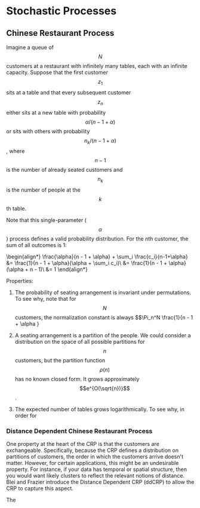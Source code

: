 # Stochastic Processes

## Chinese Restaurant Process

Imagine a queue of $$N$$ customers at a restaurant with infinitely many tables, each with
an infinite capacity. Suppose that the first customer $$z_1$$ sits at a table and that every
subsequent customer $$z_n$$ either sits at a new table with probability $$\alpha / (n - 1 + \alpha)$$
or sits with others with probability $$n_k / (n - 1 + \alpha)$$, where $$n-1$$ is the number of
already seated customers and $$n_k$$ is the number of people at the $$k$$th table.

Note that this single-parameter ($$\alpha$$) process defines a valid probability distribution.
For the $n$th customer, the sum of all outcomes is 1:

\begin{align*}
\frac{\alpha}{n - 1 + \alpha} + \sum_i \frac{c_i}{n-1+\alpha}
&= \frac{1}{n - 1 + \alpha}(\alpha + \sum_i c_i)\\
&= \frac{1}{n - 1 + \alpha}(\alpha + n - 1)\\
&= 1
\end{align*}

Properties:

1. The probability of seating arrangement is invariant under permutations. To see why, note
that for $$N$$ customers, the normalization constant is always $$\Pi_n^N \frac{1}{n - 1 + \alpha }

2. A seating arrangement is a partition of the people. We could consider a distribution on the space
of all possible partitions for $$n$$ customers, but the partition function $$\rho(n)$$ has no known
closed form. It grows approximately $$e^{O(\sqrt{n})}$$.

3. The expected number of tables grows logarithmically. To see why, in order for 

### Distance Dependent Chinese Restaurant Process

One property at the heart of the CRP is that the customers are exchangeable. Specifically,
because the CRP defines a distribution on partitions of customers, the order in which
the customers arrive doesn't matter. However, for certain applications, this might be 
an undesirable property. For instance, if your data has temporal or spatial structure,
then you would want likely clusters to reflect the relevant notions of distance. Blei and Frazier
introduce the Distance Dependent CRP (ddCRP) to allow the CRP to capture this aspect.

The   